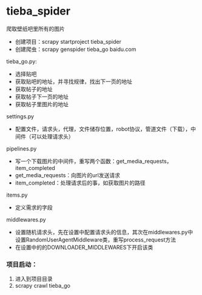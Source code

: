 # tieba_spider
爬取壁纸吧里所有的图片


* 创建项目：scrapy startproject tieba_spider
* 创建爬虫：scrapy genspider tieba_go baidu.com

tieba_go.py:
* 选择贴吧
* 获取贴吧的地址，并寻找规律，找出下一页的地址
* 获取帖子的地址
* 获取帖子下一页的地址
* 获取帖子里图片的地址

settings.py
* 配置文件，请求头，代理，文件储存位置，robot协议，管道文件（下载），中间件（可以处理请求头）

pipelines.py
* 写一个下载图片的中间件，重写两个函数：get_media_requests，item_completed
* get_media_requests：向图片的url发送请求
* item_completed：处理请求后的事，如获取图片的路径

items.py
* 定义需求的字段

middlewares.py
* 设置随机请求头，先在设置中配置请求头的信息，其次在middlewares.py中设置RandomUserAgentMiddleware类，重写process_request方法
* 在设置中的的DOWNLOADER_MIDDLEWARES下开启该类

### 项目启动：
1. 进入到项目目录
2. scrapy crawl tieba_go